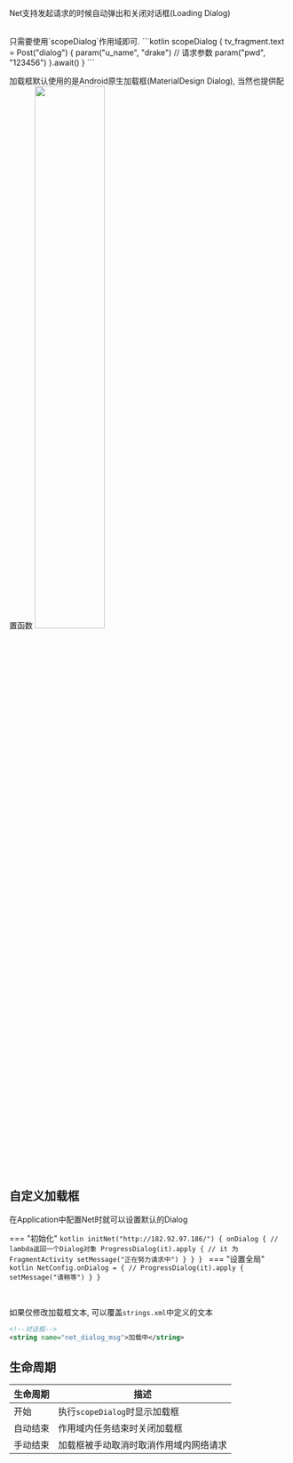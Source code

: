 Net支持发起请求的时候自动弹出和关闭对话框(Loading Dialog)


<br>
只需要使用`scopeDialog`作用域即可.
```kotlin
scopeDialog {
    tv_fragment.text = Post<String>("dialog") {
        param("u_name", "drake") // 请求参数
        param("pwd", "123456")
    }.await()
}
```

<br>

加载框默认使用的是Android原生加载框(MaterialDesign Dialog), 当然也提供配置函数
<img src="https://i.imgur.com/egUM3V1.png" width="50%"/>

## 自定义加载框

在Application中配置Net时就可以设置默认的Dialog

=== "初始化"
    ```kotlin
    initNet("http://182.92.97.186/") {
        onDialog { // lambda返回一个Dialog对象
            ProgressDialog(it).apply { // it 为 FragmentActivity
                setMessage("正在努力请求中")
            }
        }
    }
    ```
=== "设置全局"
    ```kotlin
    NetConfig.onDialog = { //
        ProgressDialog(it).apply {
            setMessage("请稍等")
        }
    }
    ```

<br>

如果仅修改加载框文本, 可以覆盖`strings.xml`中定义的文本
```xml
<!--对话框-->
<string name="net_dialog_msg">加载中</string>
```

## 生命周期

|生命周期|描述|
|-|-|
|开始|执行`scopeDialog`时显示加载框|
|自动结束|作用域内任务结束时关闭加载框|
|手动结束|加载框被手动取消时取消作用域内网络请求|

